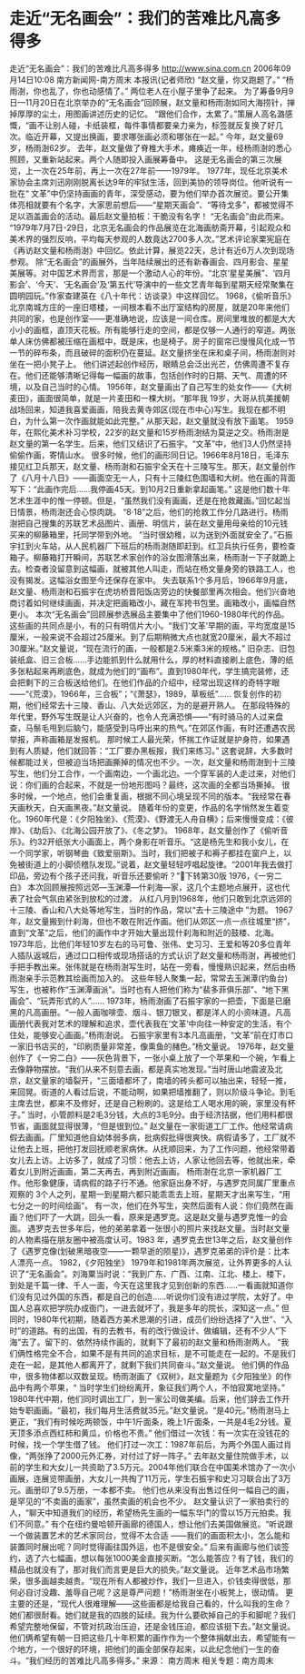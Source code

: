 # 走近“无名画会”：我们的苦难比凡高多得多

走近“无名画会”：我们的苦难比凡高多得多
http://www.sina.com.cn 2006年09月14日10:08 南方新闻网-南方周末
本报讯(记者师欣) “赵文量，你又跑题了。”
“杨雨澍，你也乱了，你也动感情了。”
两位老人在小屋子里争了起来。
为了筹备9月9日—11月20日在北京举办的“无名画会”回顾展，赵文量和杨雨澍如同大海捞针，掸掉厚厚的尘土，用图画讲述历史的记忆。
“跟他们合作，太累了。”策展人高名潞感慨，“画不让别人碰，卡纸装框，每件事情都要亲力亲为，标签就反复换了好几次。临近开幕，又提出换画，要求哪张画必须和哪张在一起。”
今年，赵文量69岁，杨雨澍62岁。
去年，赵文量做了脊椎大手术，瘫痪近一年，经杨雨澍的悉心照顾，又重新站起来。两个人随即投入画展筹备中。
这是无名画会的第三次展览，上一次在25年前，再上一次在27年前——1979年。
1977年，现任北京美术家协会主席刘迅刚刚脱离长达9年的牢狱生活，回到美协的领导岗位。他听说有一批在“ 文革”中仍坚持画画的青年，深受感动，要为他们举办首次展览。要公开集体亮相就要有个名字，大家思前想后——“星期天画会”、“等待戈多”，都被觉得不足以涵盖画会的活动。最后赵文量拍板：干脆没有名字！
“无名画会”由此而来。
“1979年7月7日-29日，北京无名画会的作品展览在北海画舫斋开幕，引起观众和美术界的强烈反响，平均每天参观的人数竟达2700多人次。”艺术评论家栗宪庭在《再访赵文量和杨雨澍》中回忆。依此计算，展览22天，总计有近6万人次到现场参观。
除“无名画会”的画展外，当年陆续展出的还有新春画会、四月影会、星星美展等。对中国艺术界而言，那是一个激动人心的年份。“北京‘星星美展”、‘四月影会’、‘今天’、‘无名画会’及‘第五代’导演中的一些文艺青年每到星期天经常聚集在圆明园玩。”作家查建英在《八十年代：访谈录》中这样回忆。
1968，《偷听音乐》
北京南城方庄的一座旧塔楼，一间根本看不出厅室结构的房屋，就是20年来他们共同的家，也是创作室——更准确地说，应该是一间仓库。房间里堆放的都是大大小小的画框，直顶天花板。所有能够行走的空间，都是仅够一人通行的窄道。两张单人床仿佛都被压缩在画框中，既是床，也是椅子。房子的窗帘已慢慢风化成一节一节的碎布条，而且破碎的面积仍在蔓延。赵文量挤坐在床和桌子间，杨雨澍则对坐在一把小凳子上。
他们讲述起创作经历，眼睛总会泛出光芒，仿佛周遭不复存在。他们还能够清晰记得每一幅画的故事，包括创作时的日期、天气、周遭的环境，以及自己当时的心情。
1956年，赵文量画出了自己写生的处女作——《大树麦田》，画面很简单，就是一片麦田和一棵大树。“那年我 19岁，大哥从抗美援朝战场回来，知道我喜爱画画，陪我去黄寺郊区(现在市中心)写生。我现在都不明白，为什么第一次作画就能如此完整。”
从那天起，赵文量就没有放下画笔。
1959年，在熙化美术补习学校，22岁的赵文量和15岁杨雨澍结为莫逆之交。杨雨澍是赵文量的第一名学生。后来，他们又结识了石振宇。“文革”中，他们3人仍然坚持偷偷作画，寄情山水。
很多时候，他们的画形同日记。1966年8月18日，毛泽东接见红卫兵那天，赵文量、杨雨澍和石振宇全天在十三陵写生。那天，赵文量创作了《八月十八日》——画面空无一人，只有十三陵红色围墙和大树。他在画的背面写下：“此画作完后……我停画45天。到10月2日重新拿起画笔。”
这是他们数十年艺术生涯中的惟一停顿。但是，“虽然我们没有画画，还是在抢救藏画。”回忆起当日情景，杨雨澍还会心惊肉跳。
“8·18”之后，他们的抢救工作分几路进行。杨雨澍把自己搜集的苏联艺术品图片、画册、明信片，装在赵文量用母亲给的10元钱买来的柳藤箱里，托同学带到外地。
“当时很幼稚，以为送到外面就安全了。”石振宇扛到火车站，从人民机器厂下班后的杨雨澍随即赶到。红卫兵执行任务，要检查箱子。柳藤箱打开瞬间，苏联艺术家创作的浴女图滑落出来，杨雨澍一下子就跪上去。检查者没留意到这幅画，就被其他人叫走，而站在杨文量身旁的铁路工人，也没有揭发。这幅浴女图至今还保存在家中。
失去联系1个多月后，1966年9月底，赵文量、杨雨澍和石振宇在虎坊桥晋阳饭店旁边的快餐部里再次相会。他们兴奋地商讨着如何继续画画，并决定把画箱改小，藏在军挎书包里。画箱改小，画幅自然更小。
本次“无名画会”回顾展参选展品主要集中了他们1960-1980年代的作品。这些画的共同点是小，有的只有明信片大小。“我们‘文革’早期的画，平均宽度是15厘米，一般来说不会超过25厘米。到了后期稍微大点也就宽20厘米，最大不超过30厘米。”赵文量说，“现在流行的画，一般都是2.5米乘3米的规格。”
旧杂志、旧包装纸盒、旧三合板……手边能抓到什么就用什么，厚的材料直接刷上底色，薄的纸多张粘起来再刷底色，就成为他们的“画布”。直到1980年代，学生搞完装修，还会把剩下的三合板送给他们。在他们作品的介绍中，经常出现这样的奇特字眼——“《荒漠》，1966年，三合板”；“《萧瑟》，1989，草板纸”……
恢复创作的初期，他们经常去十三陵、香山、八大处远郊区，为的是避开熟人。
在那段特殊的年代里，野外写生既是让人兴奋的，也令人充满恐惧——“有时骑马的人过来盘查，马鬃毛甩到后脑勺，能感受到马呼出来的热气。”在郊区作画，有时还遭遇农民举报，声称画箱是发报机。
那时候工人最光荣，怀揣工作证就是护身符，如果遇到有人质疑，他们就回答：“工厂要办黑板报，我们来练习。” 这套说辞，大多数时候都能过关，但被迫当场把画撕掉的情况也不少。一次，赵文量和杨雨澍到十三陵写生，他们分工合作，一个画南边，一个画北边。一个穿军装的人走过来，对他们说：你们画的合起来，不就是一份地形图吗？最终，这次画的全都当场撕掉。
很多时候，一个地点，他们会重复画，根据不同心境呈现不同的版本。“我经常在春天画秋天，白天画黑夜。”赵文量说。
随着年份的变更，作品的名字悄然发生着变化。1960年代是：《夕阳独坐》、《荒漠》、《野渡无人舟自横》；后来慢慢变成：《彼岸》、《劫后》、《北海公园开放了》、《冬之梦》。
1968年，赵文量创作了《偷听音乐》。约32开纸张大小画面上，两个身影在听音乐。“这是杨先生和我小女儿，在一个同学家，听钢琴曲《致爱丽斯》。当时，我们把被子和褥子都挂在窗户上，以免被街道上的小脚侦稽队发现。”说着，赵文量轻轻哼唱起旋律。“2001年我去做打印品，旁边有个孩子还问我，听音乐还要偷听？”下转第30版
1976，《一穷二白》
本次回顾展按照远郊—玉渊潭—什刹海—家，这几个主题地点展开，这也代表了社会气氛由紧张到放松的过渡，
从红八月到1968年，他们只敢到北京远郊的十三陵、香山和八大处等地写生，当时的作品，常以“去十三陵途中 ”为题。
1967年，赵文量搬到什刹海，但也不敢在附近作画。他们从郊区一点一点往城里“挤”，直到“文革”之后，他们的画作中才开始大量出现什刹海和附近的鼓楼、北海。
1973年后，比他们年轻10岁左右的马可鲁、张伟、史习习、王爱和等20多位青年人插队返城后，通过口口相传或现场搭话的方式认识了赵文量和杨雨澍，再被他们手把手教出来。张伟就是在杨雨澍写生时，站在一旁看，慢慢熟识起来，然后由杨雨澍亲手示范教其绘画而加入的。
这些年轻人聚集一起，常常去玉渊潭(钓鱼台)写生，也被称作“玉渊潭画派”。当时也有人把他们称为“裴多菲俱乐部”、“地下黑画会”、“玩弄形式的人”……
1973年，杨雨澍画了石振宇家的一把壶，下面是已磨黑的凡高画册。“一般人画咖啡壶、烟斗、银刀银叉，都是洋人的小资味道。凡高画册代表我对艺术的理解和追求，壶代表我在‘文革’中向往一种安定的生活，有个住处，能够安心画画。”杨雨澍说。
石振宇家里有3本凡高画册，“文革”前在灯市口一家旧书店买的，“印刷质量非常差，像熏鱼的赭色。”杨文量说。
1976年，赵文量创作了《一穷二白》——灰色背景下，一张小桌上放了一个苹果和一个碗，乍看上去像静物摆放。“我们从来不刻意去画，都是真实地发现。”当时唐山地震波及北京，赵文量家的墙裂开，“三面墙都坏了，南墙的砖头都可以抽出来，轻轻一推，来回晃。街道的人看过后说，不能动啊，如果把墙推翻了，则以阶级斗争论。到毛主席去世，都来不及修好，还是自己粉刷的。这是给工人喝水用的碗，家里没有杯子。”
当时，小管颜料是2毛3分钱，大点的3毛9分。由于经济拮据，他们用料都很节省，画面就显得很薄，“但是很到位。”
赵文量在一家街道工厂工作。他经常请病假去画画。厂里知道他自幼体弱多病，批病假批得很爽快。病假请多了，工厂就不让他去上班，把他打发回抚顺老家病休。从抚顺回来，为了工作问题，他经常带着女儿去上访。上访多了，就成了习惯：他去上访，人家让他回去等，他就出来，牵着女儿到附近画画，第二天再去，再到附近画画。
杨雨澍在北京一家机器厂工作。他形象健康，请病假的路子行不通。他家庭出身不好，与遇罗克同属厂里重点观察的 3个人之列，星期一到星期六都只能乖乖去上班，星期天才出来写生，“用七分之一的时间绘画”。
有一次，他们在外写生，突然后面有人说：你们竟然在画画？他们吓了一大跳，回头一看，原来是遇罗克。这是赵文量与遇罗克惟一的会面。
遇罗克去世多年后，他的弟弟拿着一张很小的照片来找赵文量。当时赵文量的人物素描在朋友圈中被高度认可。1983 年，遇罗克去世13年之后，赵文量创作了《遇罗克像(划破黑暗夜空——一颗早逝的陨星)》，遇罗克弟弟的评价是：比本人漂亮一点。
1982，《夕阳独坐》
1979年和1981年两次展览，让外界更多的人认识了“无名画会”。刘海粟当时说：“我到广东、广西、江南、江北、楼上、楼下，到处是千篇一律、千人一面，今天在这里我才见到创新的东西……一看画就知道你们没有见过外国的东西，都是自己的创造……听说你们没有进过学院，太好了。中国人总喜欢把学院办成衙门，一进去就坏了，我是多年的院长，深知这一点。”
但同时，1980年代初期，随着西方美术思潮的引进，成员们纷纷选择了“入世”、“入时”的道路。有的出国，有的去教书，有的改行做设计、做编辑，还有不少人“下海”去了。留下的、依然持续作画的，就剩下了最初的赵文量和杨雨澍两人。
“我们俩性格完全不合，如果不是有共同的追求目标，是不可能走在一起的。不是我们走在一起，是其他人都离开了，就剩下我们共同奋斗。”赵文量说。
他们俩的作品中，很多物体都以双数呈现。杨雨澍画了《双树》，赵文量题为《夕阳独坐》的作品中有两个苹果，“ 当时学生们纷纷离开，象征我们两个人，不怕寂寞地坚持。”
1980年代中期，他们同时调出工厂，到一家公司做美编。后来，他们辞去工作开始专职画画。“最初，我们每月生活费就35元。”赵文量说。“是40元。”杨雨澍马上更正，“我们有时候吃两顿饭，中午1斤面条，晚上1斤面条，一共是4毛2分钱。夏天顶多添点西红柿和黄瓜，价格也不贵。”
他们借过一次钱：有一次实在没钱花的时候，找一个学生借了钱。
他们打过一次工：1987年前后，为两个外国人画过肖像，“两张挣了2000元外汇券，对付过了好一阵子。”
去年赵文量住院做手术，以前的学生和大女儿一共资助了3.5万元。2004年他们联合在中国美术馆办了一次小画展，连展览带画册，大女儿一共掏了11万元，学生石振宇和史习习联合出了3万元。画册印了9.5万册，一本都不卖。
他们也从来没有出售过任何一幅自己的画，是罕见的“不卖画的画家”，虽然卖画的机会也不少。
赵文量认识了一家拍卖行的人，“聊天中知道我们的经历，希望杨先生画的一幅东华门的雪以15万元拍卖。我们不同意。”
有个在纽约曼哈顿开画廊的德国人，想让他们去美国做展览。“听说跟一个做装置艺术的艺术家同台，觉得不太合适 ——我们的画面积太小，怎么能和装置同时展出呢？同时觉得画往国外运，也不是很安全。”
后来有画廊与他们谈签约，选了六七幅画，想以每张1000美金直接买断。“怎么能答应？有了钱，我们的精品也就没有了，那对我们而言更是巨大的损失。”赵文量说。
近年艺术品市场繁荣，很多画越卖越贵。“现在所有人都被炒作，我们一旦进入，价钱卖得很低，那何必自讨没趣、羞辱自己呢？这是尊严问题！”杨雨澍坐在小板凳上，很动情。
更主要的还是，“现代人很难理解——这些画都是给我自己看的，什么叫我的生命？她们都很耐看。她们就是我的四肢的延续。我为什么要砍掉自己的手和脚呢？我们希望完整地保留，不管对抗政治压迫，还是金钱压迫，都应该挺下去。”赵文量说。
他们俩希望有朝一日把这些几十年积累的画作作为一个整体捐献出去，希望能有一个地方，一个很好的环境，把他们的画全部保存起来，以此纪念他们一生的奋斗。“我们经历的苦难比凡高多得多。” 来源：
南方周末
相关专题：南方周末 

